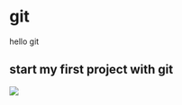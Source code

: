 # git
hello git
## start my first project with git
![](http://ww3.sinaimg.cn/mw690/005tNQILjw1f3wg8rhewyj30c8085wev.jpg)
